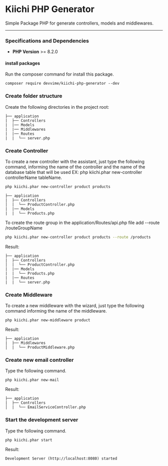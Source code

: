# Kiichi PHP Generator

Simple Package PHP for generate controllers, models and middlewares.

***

### Specifications and Dependencies

- **PHP Version** >= 8.2.0

#### install packages

Run the composer command for install this package.

```
composer require devvime/kiichi-php-generator --dev
```

### Create folder structure

Create the following directories in the project root:

```
├── application
|  ├── Controllers
|  |── Models
|  |── Middlewares
|  |── Routes
|  |  └── server.php
```

### Create Controller

To create a new controller with the assistant, just type the following command, informing the name of the controller and the name of the database table that will be used
EX: php kiichi.phar new-controller controllerName tableName.

```bash
php kiichi.phar new-controller product products
```

```
├── application
|  ├── Controllers
│  |  └── ProductController.php
|  |── Models
|  |  └── Products.php
```

To create the route group in the application/Routes/api.php file add --route /routeGroupName

```bash
php kiichi.phar new-controller product products --route /products
```

Result:

```
├── application
|  ├── Controllers
│  |  └── ProductController.php
|  |── Models
|  |  └── Products.php
|  |── Routes
|  |  └── server.php
```

### Create Middleware

To create a new middleware with the wizard, just type the following command informing the name of the middleware.

```
php kiichi.phar new-middleware product
```

Result:

```
├── application
|  ├── Middlewares
│  |  └── ProductMiddleware.php
```

### Create new email controller

Type the following command.

```
php kiichi.phar new-mail
```

Result:

```
├── application
|  ├── Controllers
│  |  └── EmailServiceController.php
```

### Start the development server

Type the following command.

```
php kiichi.phar start
```

Result:

```
Development Server (http://localhost:8080) started
```

